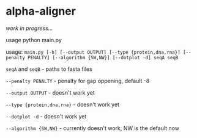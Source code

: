 # alpha-aligner

*work in progress...*

usage python main.py 

usage: `main.py [-h] [--output OUTPUT] [--type {protein,dna,rna}] [--penalty PENALTY] [--algorithm {SW,NW}] [--dotplot -d] seqA seqB`

`seqA` and `seqB` - paths to fasta files

`--penalty PENALTY` - penalty for gap oppening, default -8

`--output OUTPUT` - doesn't work yet

`--type {protein,dna,rna}` - doesn't work yet

`--dotplot -d` - doesn't work yet

`--algorithm {SW,NW}` - currently doesn't work, NW is the default now


